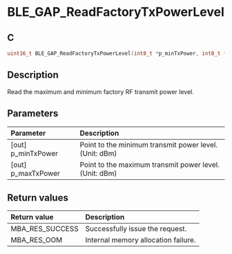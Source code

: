 # BLE_GAP_ReadFactoryTxPowerLevel

## C

```c
uint16_t BLE_GAP_ReadFactoryTxPowerLevel(int8_t *p_minTxPower, int8_t *p_maxTxPower);
```

## Description

Read the maximum and minimum factory RF transmit power level.

## Parameters

|Parameter|Description|
|:---|:---|
|\[out\] p_minTxPower|Point to the minimum transmit power level. (Unit: dBm)|
|\[out\] p_maxTxPower|Point to the maximum transmit power level. (Unit: dBm)|

## Return values

|Return value|Description|
|:---|:---|
MBA_RES_SUCCESS|Successfully issue the request.|
MBA_RES_OOM|Internal memory allocation failure.|

